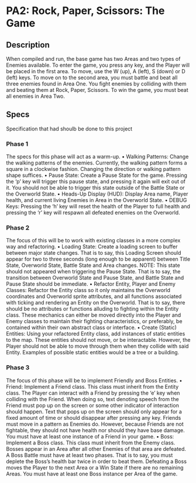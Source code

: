 # PA2: Rock, Paper, Scissors: The Game

## Description
When compiled and run, the base game has two
Areas and two types of Enemies available. To enter the game, you press any
key, and the Player will be placed in the first area. To move, use the W (up), A
(left), S (down) or D (left) keys. To move on to the second area, you must battle
and beat all three enemies found in Area One. You fight enemies by colliding
with them and beating them at Rock, Paper, Scissors. To win the game, you
must beat all enemies in Area Two.

## Specs
Specification that had shoulb be done to this project

### Phase 1 
The specs for this phase will act as a warm-up.
• Walking Patterns: Change the walking patterns of the enemies. Currently, the walking pattern forms a square in a clockwise fashion. Changing
the direction or walking pattern shape suffices.
• Pause State: Create a Pause State for the game. Pressing the ‘p’ key will trigger this pause state, and pressing it again will exit out of it. You should not be able to trigger this state outside of the Battle State or the Overworld State.
• Heads-Up Display (HUD): Display Area name, Player health, and current living Enemies in Area in the Overworld State.
• DEBUG Keys: Pressing the ‘h’ key will reset the health of the Player to full health and pressing the ‘r’ key will respawn all defeated enemies on the Overworld.

### Phase 2 
The focus of this will be to work with existing classes in a more complex way and refactoring.
• Loading State: Create a loading screen to buffer between major state changes. That is to say, this Loading Screen should appear for two to three seconds (long enough to be apparent) between Title State, Overworld State, Battle State and Area changes. NOTE: This state should not appeared when triggering the Pause State. That is to say, the transition between Overworld State and Pause State, and Battle State and Pause State should be immediate.
• Refactor Entity, Player and Enemy Classes: Refactor the Entity class so it only maintains the Overworld coordinates and Overworld sprite
attributes, and all functions associated with ticking and rendering an Entity on the Overworld. That is to say, there should be no attributes or functions alluding to fighting within the Entity class. These mechanics can either be moved directly into the Player and Enemy classes to maintain their fighting characteristics, or preferably, be contained within their own abstract class or interface. 
• Create (Static) Entities: Using your refactored Entity class, add instances of static entities to the map. These entities should not move, or be interactable. However, the Player should not be able to move through them when they collide with said Entity. Examples of possible static entities would be a tree or a building.
### Phase 3 

The focus of this phase will be to implement Friendly and Boss Entities.
• Friend: Implement a Friend class. This class must inherit from the Entity class. The Player can interact with a Friend by pressing the ‘e’ key when colliding with the Friend. When doing so, text denoting speech from the Friend must pop up on the screen or some other indicator of interaction should happen. Text that pops up on the screen should only appear for a fixed amount of time or should disappear after pressing any key. Friends must move in a pattern as Enemies do. However, because Friends are not fightable, they should not have health nor should they have base damage. You must have at least one instance of a Friend in your game.
• Boss: Implement a Boss class. This class must inherit from the Enemy class. Bosses appear in an Area after all other Enemies of that area are defeated. A Boss Battle must have at least two phases. That is to say, you must deplete the Boss’s health bar twice in order to beat them. Defeating a Boss moves the Player to the next Area or a Win State if there are no remaining Areas. You must have at least one Boss instance per Area of the game.